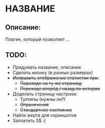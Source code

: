 НАЗВАНИЕ
========

Описание:
---------
Плагин, который позволяет ...

TODO:
-----
* Придумать название, описание
* Сделать иконку (в разных размерах)
* ~~Исправить отображение статистик при~~:
    * ~~Переходе на ту же страницу~~
    * ~~Переходе вперёд / назад по истории~~
* Доделать страницу настроек:
    * Тултипы (нужны ли?)
    * ~~Ограничения~~
    * ~~Стандартное состояние~~
* Найти жертв для скриншотов
* Заплатить 5$ :(
